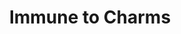 ---
title: "Immune to Charms"
canonical: "skill/immune-to-charms"
canonical_title: "Paladin Loresheet"
lists:
    - paladin-loresheet
tier: 2
min_type: "paladin-x/all"
osp_cost: 20
prerequisites: ["detect-and-remove-beguile"]
---